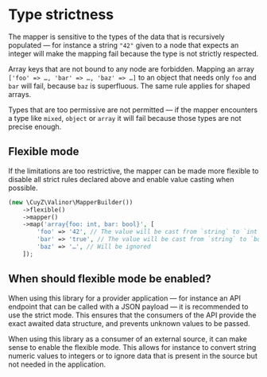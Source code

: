 # Type strictness

The mapper is sensitive to the types of the data that is recursively populated —
for instance a string `"42"` given to a node that expects an integer will make
the mapping fail because the type is not strictly respected.

Array keys that are not bound to any node are forbidden. Mapping an array
`['foo' => …, 'bar' => …, 'baz' => …]` to an object that needs only `foo` and
`bar` will fail, because `baz` is superfluous. The same rule applies for
shaped arrays.

Types that are too permissive are not permitted — if the mapper encounters a 
type like `mixed`, `object` or `array` it will fail because those types are not
precise enough.

## Flexible mode

If the limitations are too restrictive, the mapper can be made more flexible to
disable all strict rules declared above and enable value casting when possible.

```php
(new \CuyZ\Valinor\MapperBuilder())
    ->flexible()
    ->mapper()
    ->map('array{foo: int, bar: bool}', [
        'foo' => '42', // The value will be cast from `string` to `int`
        'bar' => 'true', // The value will be cast from `string` to `bool`
        'baz' => '…', // Will be ignored 
    ]);
```

## When should flexible mode be enabled?

When using this library for a provider application — for instance an API
endpoint that can be called with a JSON payload — it is recommended to use the
strict mode. This ensures that the consumers of the API provide the exact
awaited data structure, and prevents unknown values to be passed.

When using this library as a consumer of an external source, it can make sense
to enable the flexible mode. This allows for instance to convert string numeric
values to integers or to ignore data that is present in the source but not
needed in the application.

